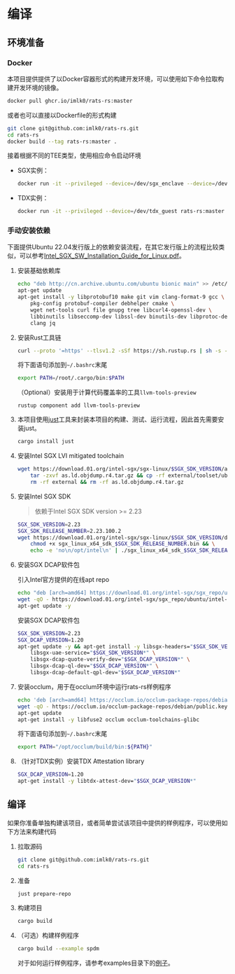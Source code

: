 
# 编译

## 环境准备

### Docker

本项目提供提供了以Docker容器形式的构建开发环境，可以使用如下命令拉取构建开发环境的镜像。

```sh
docker pull ghcr.io/imlk0/rats-rs:master
```

或者也可以直接以Dockerfile的形式构建

```sh
git clone git@github.com:imlk0/rats-rs.git
cd rats-rs
docker build --tag rats-rs:master .
```

接着根据不同的TEE类型，使用相应命令启动环境

- SGX实例：

    ```sh
    docker run -it --privileged --device=/dev/sgx_enclave --device=/dev/sgx_provision rats-rs:master bash
    ```

- TDX实例：

    ```sh
    docker run -it --privileged --device=/dev/tdx_guest rats-rs:master bash
    ```

### 手动安装依赖

下面提供Ubuntu 22.04发行版上的依赖安装流程，在其它发行版上的流程比较类似，可以参考[Intel_SGX_SW_Installation_Guide_for_Linux.pdf](https://download.01.org/intel-sgx/latest/dcap-latest/linux/docs/Intel_SGX_SW_Installation_Guide_for_Linux.pdf)。

1. 安装基础依赖库

    ```sh
    echo "deb http://cn.archive.ubuntu.com/ubuntu bionic main" >> /etc/apt/sources.list
    apt-get update
    apt-get install -y libprotobuf10 make git vim clang-format-9 gcc \
        pkg-config protobuf-compiler debhelper cmake \
        wget net-tools curl file gnupg tree libcurl4-openssl-dev \
        libbinutils libseccomp-dev libssl-dev binutils-dev libprotoc-dev \
        clang jq
    ```

2. 安装Rust工具链

    ```sh
    curl --proto '=https' --tlsv1.2 -sSf https://sh.rustup.rs | sh -s -- -y --no-modify-path
    ```
    将下面语句添加到`~/.bashrc`末尾
    ```sh
    export PATH=/root/.cargo/bin:$PATH
    ```

    （Optional）安装用于计算代码覆盖率的工具`llvm-tools-preview`
    ```
    rustup component add llvm-tools-preview
    ```

3. 本项目使用[just](https://github.com/casey/just/)工具来封装本项目的构建、测试、运行流程，因此首先需要安装just。

    ```sh
    cargo install just
    ```
4. 安装Intel SGX LVI mitigated toolchain

    ```sh
    wget https://download.01.org/intel-sgx/sgx-linux/$SGX_SDK_VERSION/as.ld.objdump.r4.tar.gz && \
        tar -zxvf as.ld.objdump.r4.tar.gz && cp -rf external/toolset/ubuntu20.04/* /usr/local/bin/ && \
        rm -rf external && rm -rf as.ld.objdump.r4.tar.gz
    ```

5. 安装Intel SGX SDK

    > 依赖于Intel SGX SDK version >= 2.23

    ```sh
    SGX_SDK_VERSION=2.23
    SGX_SDK_RELEASE_NUMBER=2.23.100.2
    wget https://download.01.org/intel-sgx/sgx-linux/$SGX_SDK_VERSION/distro/ubuntu20.04-server/sgx_linux_x64_sdk_$SGX_SDK_RELEASE_NUMBER.bin && \
        chmod +x sgx_linux_x64_sdk_$SGX_SDK_RELEASE_NUMBER.bin && \
        echo -e 'no\n/opt/intel\n' | ./sgx_linux_x64_sdk_$SGX_SDK_RELEASE_NUMBER.bin
    ```

6. 安装SGX DCAP软件包

    引入Intel官方提供的在线apt repo

    ```sh
    echo "deb [arch=amd64] https://download.01.org/intel-sgx/sgx_repo/ubuntu focal main" | tee /etc/apt/sources.list.d/intel-sgx.list && \
    wget -qO - https://download.01.org/intel-sgx/sgx_repo/ubuntu/intel-sgx-deb.key | apt-key add -
    apt-get update -y
    ```

    安装SGX DCAP软件包

    ```sh
    SGX_SDK_VERSION=2.23
    SGX_DCAP_VERSION=1.20
    apt-get update -y && apt-get install -y libsgx-headers="$SGX_SDK_VERSION*" \
        libsgx-uae-service="$SGX_SDK_VERSION*" \
        libsgx-dcap-quote-verify-dev="$SGX_DCAP_VERSION*" \
        libsgx-dcap-ql-dev="$SGX_DCAP_VERSION*" \
        libsgx-dcap-default-qpl-dev="$SGX_DCAP_VERSION*"
    ```


7. 安装occlum，用于在occlum环境中运行rats-rs样例程序

    ```sh
    echo 'deb [arch=amd64] https://occlum.io/occlum-package-repos/debian focal main' | tee /etc/apt/sources.list.d/occlum.list
    wget -qO - https://occlum.io/occlum-package-repos/debian/public.key | apt-key add -
    apt-get update
    apt-get install -y libfuse2 occlum occlum-toolchains-glibc
    ```

    将下面语句添加到`~/.bashrc`末尾

    ```sh
    export PATH="/opt/occlum/build/bin:${PATH}"
    ```

8. （针对TDX实例）安装TDX Attestation library
    ```sh
    SGX_DCAP_VERSION=1.20
    apt-get install -y libtdx-attest-dev="$SGX_DCAP_VERSION*"
    ```

## 编译

如果你准备单独构建该项目，或者简单尝试该项目中提供的样例程序，可以使用如下方法来构建代码

1. 拉取源码
    
    ```sh
    git clone git@github.com:imlk0/rats-rs.git
    cd rats-rs
    ```

2. 准备

    ```sh
    just prepare-repo
    ```

3. 构建项目

    ```sh
    cargo build
    ```

4. （可选）构建样例程序

    ```sh
    cargo build --example spdm
    ```

    对于如何运行样例程序，请参考examples目录下的[例子](/examples/spdm)。